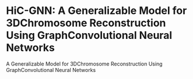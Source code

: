# HiC-GNN: A Generalizable Model for 3DChromosome Reconstruction Using GraphConvolutional Neural Networks
A Generalizable Model for 3DChromosome Reconstruction Using GraphConvolutional Neural Networks
